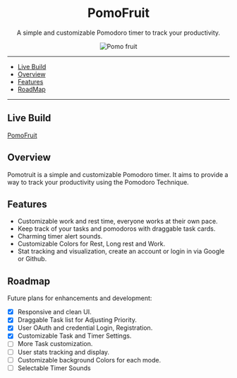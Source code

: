 <h1 align="center">PomoFruit</h1>
<p align="center">A simple and customizable Pomodoro timer to track your productivity.</p>


<div float="left" align="center">
  <img alt="Pomo fruit" src="https://github.com/JoHena/Pomo-Fruit/assets/80927773/c674de13-cae4-44b3-88ec-ec45cf094db7">
</div>



---
- [Live Build](#live-build)
- [Overview](#overview)
- [Features](#features)
- [RoadMap](#roadmap)
---

## Live Build
[PomoFruit](https://pomo-fruit.vercel.app)

## Overview

Pomotruit is a simple and customizable Pomodoro timer. It aims to provide a way to track your productivity using the Pomodoro Technique.

## Features

- Customizable work and rest time, everyone works at their own pace.
- Keep track of your tasks and pomodoros with draggable task cards.
- Charming timer alert sounds.
- Customizable Colors for Rest, Long rest and Work.
- Stat tracking and visualization, create an account or login in via Google or Github.

## Roadmap
Future plans for enhancements and development:
  - [X] Responsive and clean UI.
  - [x] Draggable Task list for Adjusting Priority.
  - [X] User OAuth and credential Login, Registration.
  - [X] Customizable Task and Timer Settings.
  - [ ] More Task customization.
  - [ ] User stats tracking and display.
  - [ ] Customizable background Colors for each mode.
  - [ ] Selectable Timer Sounds

